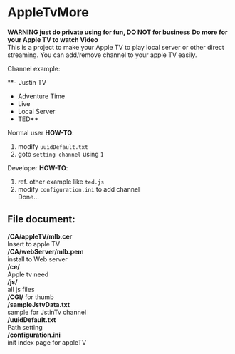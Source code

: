 AppleTvMore
===========
**WARNING just do private using for fun, DO NOT for business**
**Do more for your Apple TV to watch Video**  
This is a project to make your Apple TV to play local server or other direct streaming. You can add/remove channel to your apple TV easily.


Channel example:    

 **- Justin TV  
 - Adventure Time  
 - Live  
 - Local Server  
 - TED**

Normal user **HOW-TO**:  
1. modify `uuidDefault.txt`  
2. goto `setting channel` using `1`  

Developer **HOW-TO**:   
1. ref. other example like `ted.js`  
2. modify `configuration.ini` to add channel  
Done...

File document:
-
**/CA/appleTV/mlb.cer**   
    Insert to apple TV  
**/CA/webServer/mlb.pem**  
    install to Web server  
**/ce/**  
    Apple tv need  
**/js/**  
    all js files  
**/CGI/**
    for thumb  
**/sampleJstvData.txt**  
    sample for JstinTv channel  
**/uuidDefault.txt**  
    Path setting  
**/configuration.ini**  
    init index page for appleTV    
